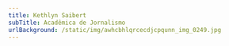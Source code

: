 ```yaml
---
title: Kethlyn Saibert
subTitle: Acadêmica de Jornalismo
urlBackground: /static/img/awhcbhlqrcecdjcpqunn_img_0249.jpg
---
```


